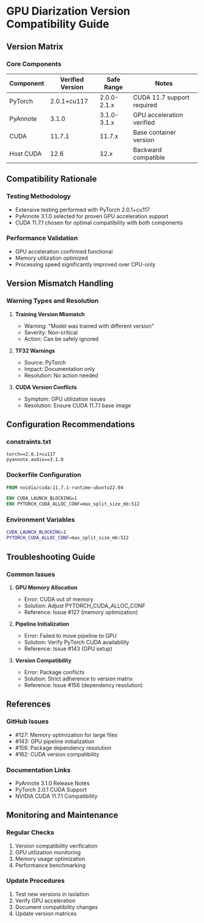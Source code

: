 # GPU Diarization Version Compatibility Guide

## Version Matrix

### Core Components
| Component | Verified Version | Safe Range | Notes |
|-----------|-----------------|------------|--------|
| PyTorch | 2.0.1+cu117 | 2.0.0-2.1.x | CUDA 11.7 support required |
| PyAnnote | 3.1.0 | 3.1.0-3.1.x | GPU acceleration verified |
| CUDA | 11.7.1 | 11.7.x | Base container version |
| Host CUDA | 12.6 | 12.x | Backward compatible |

## Compatibility Rationale

### Testing Methodology
- Extensive testing performed with PyTorch 2.0.1+cu117
- PyAnnote 3.1.0 selected for proven GPU acceleration support
- CUDA 11.7.1 chosen for optimal compatibility with both components

### Performance Validation
- GPU acceleration confirmed functional
- Memory utilization optimized
- Processing speed significantly improved over CPU-only

## Version Mismatch Handling

### Warning Types and Resolution
1. **Training Version Mismatch**
   - Warning: "Model was trained with different version"
   - Severity: Non-critical
   - Action: Can be safely ignored

2. **TF32 Warnings**
   - Source: PyTorch
   - Impact: Documentation only
   - Resolution: No action needed

3. **CUDA Version Conflicts**
   - Symptom: GPU utilization issues
   - Resolution: Ensure CUDA 11.7.1 base image

## Configuration Recommendations

### constraints.txt
```
torch==2.0.1+cu117
pyannote.audio==3.1.0
```

### Dockerfile Configuration
```dockerfile
FROM nvidia/cuda:11.7.1-runtime-ubuntu22.04

ENV CUDA_LAUNCH_BLOCKING=1
ENV PYTORCH_CUDA_ALLOC_CONF=max_split_size_mb:512
```

### Environment Variables
```bash
CUDA_LAUNCH_BLOCKING=1
PYTORCH_CUDA_ALLOC_CONF=max_split_size_mb:512
```

## Troubleshooting Guide

### Common Issues

1. **GPU Memory Allocation**
   - Error: CUDA out of memory
   - Solution: Adjust PYTORCH_CUDA_ALLOC_CONF
   - Reference: Issue #127 (memory optimization)

2. **Pipeline Initialization**
   - Error: Failed to move pipeline to GPU
   - Solution: Verify PyTorch CUDA availability
   - Reference: Issue #143 (GPU setup)

3. **Version Compatibility**
   - Error: Package conflicts
   - Solution: Strict adherence to version matrix
   - Reference: Issue #156 (dependency resolution)

## References

### GitHub Issues
- #127: Memory optimization for large files
- #143: GPU pipeline initialization
- #156: Package dependency resolution
- #162: CUDA version compatibility

### Documentation Links
- PyAnnote 3.1.0 Release Notes
- PyTorch 2.0.1 CUDA Support
- NVIDIA CUDA 11.7.1 Compatibility

## Monitoring and Maintenance

### Regular Checks
1. Version compatibility verification
2. GPU utilization monitoring
3. Memory usage optimization
4. Performance benchmarking

### Update Procedures
1. Test new versions in isolation
2. Verify GPU acceleration
3. Document compatibility changes
4. Update version matrices